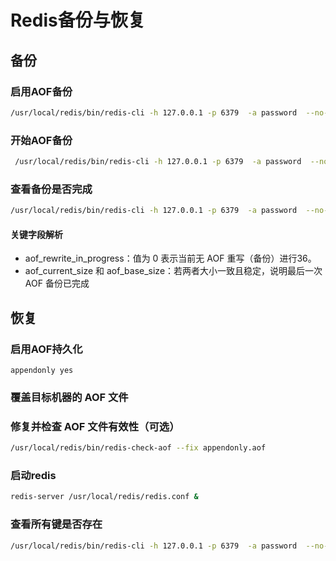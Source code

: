# Redis备份与恢复


## 备份

### 启用AOF备份

```bash
/usr/local/redis/bin/redis-cli -h 127.0.0.1 -p 6379  -a password  --no-auth-warning  CONFIG SET appendonly yes
```


### 开始AOF备份

```bash
 /usr/local/redis/bin/redis-cli -h 127.0.0.1 -p 6379  -a password  --no-auth-warning  BGREWRITEAOF
```

### 查看备份是否完成

```bash
/usr/local/redis/bin/redis-cli -h 127.0.0.1 -p 6379  -a password  --no-auth-warning  info persistence
```

#### 关键字段解析

- aof_rewrite_in_progress：值为 0 表示当前无 AOF 重写（备份）进行36。
- aof_current_size 和 aof_base_size：若两者大小一致且稳定，说明最后一次 AOF 备份已完成

## 恢复


### 启用AOF持久化

```
appendonly yes

```

### 覆盖目标机器的 AOF 文件


### 修复并检查 AOF 文件有效性（可选）

```bash
/usr/local/redis/bin/redis-check-aof --fix appendonly.aof
```

### 启动redis

```bash
redis-server /usr/local/redis/redis.conf &
```


### 查看所有键是否存在

```bash
/usr/local/redis/bin/redis-cli -h 127.0.0.1 -p 6379  -a password  --no-auth-warning  keys "*"
```
